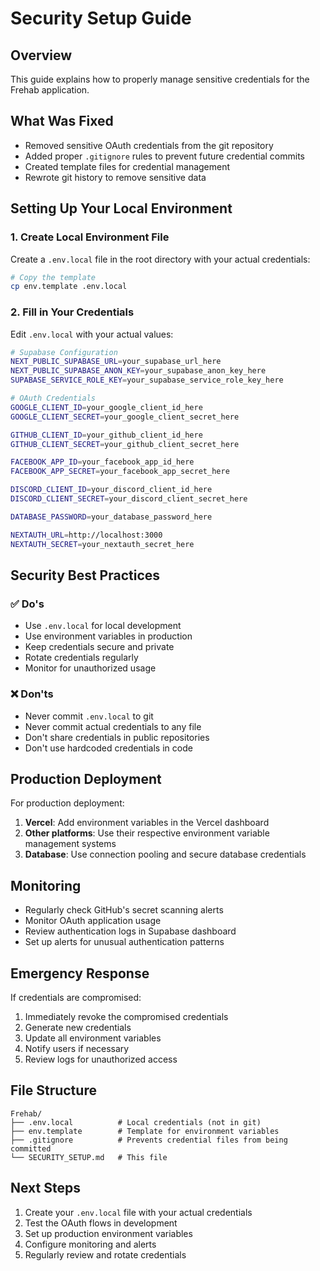 # Security Setup Guide

## Overview
This guide explains how to properly manage sensitive credentials for the Frehab application.

## What Was Fixed
- Removed sensitive OAuth credentials from the git repository
- Added proper `.gitignore` rules to prevent future credential commits
- Created template files for credential management
- Rewrote git history to remove sensitive data

## Setting Up Your Local Environment

### 1. Create Local Environment File
Create a `.env.local` file in the root directory with your actual credentials:

```bash
# Copy the template
cp env.template .env.local
```

### 2. Fill in Your Credentials
Edit `.env.local` with your actual values:

```bash
# Supabase Configuration
NEXT_PUBLIC_SUPABASE_URL=your_supabase_url_here
NEXT_PUBLIC_SUPABASE_ANON_KEY=your_supabase_anon_key_here
SUPABASE_SERVICE_ROLE_KEY=your_supabase_service_role_key_here

# OAuth Credentials
GOOGLE_CLIENT_ID=your_google_client_id_here
GOOGLE_CLIENT_SECRET=your_google_client_secret_here

GITHUB_CLIENT_ID=your_github_client_id_here
GITHUB_CLIENT_SECRET=your_github_client_secret_here

FACEBOOK_APP_ID=your_facebook_app_id_here
FACEBOOK_APP_SECRET=your_facebook_app_secret_here

DISCORD_CLIENT_ID=your_discord_client_id_here
DISCORD_CLIENT_SECRET=your_discord_client_secret_here

DATABASE_PASSWORD=your_database_password_here

NEXTAUTH_URL=http://localhost:3000
NEXTAUTH_SECRET=your_nextauth_secret_here
```

## Security Best Practices

### ✅ Do's
- Use `.env.local` for local development
- Use environment variables in production
- Keep credentials secure and private
- Rotate credentials regularly
- Monitor for unauthorized usage

### ❌ Don'ts
- Never commit `.env.local` to git
- Never commit actual credentials to any file
- Don't share credentials in public repositories
- Don't use hardcoded credentials in code

## Production Deployment

For production deployment:

1. **Vercel**: Add environment variables in the Vercel dashboard
2. **Other platforms**: Use their respective environment variable management systems
3. **Database**: Use connection pooling and secure database credentials

## Monitoring

- Regularly check GitHub's secret scanning alerts
- Monitor OAuth application usage
- Review authentication logs in Supabase dashboard
- Set up alerts for unusual authentication patterns

## Emergency Response

If credentials are compromised:

1. Immediately revoke the compromised credentials
2. Generate new credentials
3. Update all environment variables
4. Notify users if necessary
5. Review logs for unauthorized access

## File Structure

```
Frehab/
├── .env.local          # Local credentials (not in git)
├── env.template        # Template for environment variables
├── .gitignore          # Prevents credential files from being committed
└── SECURITY_SETUP.md   # This file
```

## Next Steps

1. Create your `.env.local` file with your actual credentials
2. Test the OAuth flows in development
3. Set up production environment variables
4. Configure monitoring and alerts
5. Regularly review and rotate credentials 